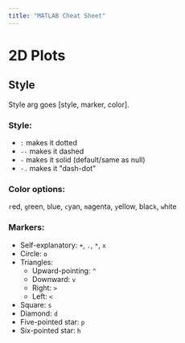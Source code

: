 ```yaml
---
title: "MATLAB Cheat Sheet"
---
```


# 2D Plots

## Style

Style arg goes [style, marker, color].

### Style:

* `:` makes it dotted
* `--` makes it dashed
* `-` makes it solid (default/same as null)
* `-.` makes it "dash-dot"

### Color options:

`r`ed, `g`reen, `b`lue, `c`yan, `m`agenta, `y`ellow, blac`k`, `w`hite

### Markers:

* Self-explanatory: `+`, `.`, `*`, `x`
* Circle: `o`
* Triangles:
    * Upward-pointing: `^`
    * Downward: `v`
    * Right: `>`
    * Left: `<`
* Square: `s`
* Diamond: `d`
* Five-pointed star: `p`
* Six-pointed star: `h`
